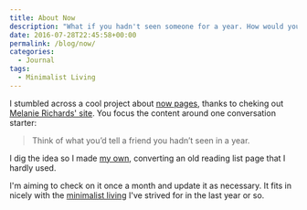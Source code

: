 ```yaml
---
title: About Now
description: "What if you hadn't seen someone for a year. How would you answer what you were doing now?"
date: 2016-07-28T22:45:58+00:00
permalink: /blog/now/
categories:
  - Journal
tags:
  - Minimalist Living
---
```


I stumbled across a cool project about [now pages](http://nownownow.com), thanks to cheking out [Melanie Richards' site](http://melanie-richards.com/now/). You focus the content around one conversation starter:

> Think of what you’d tell a friend you hadn’t seen in a year.

I dig the idea so I made [my own](/now/), converting an old reading list page that I hardly used.

I'm aiming to check on it once a month and update it as necessary. It fits in nicely with the [minimalist living](/blog/minimalist-living-starting-now/) I've strived for in the last year or so.
